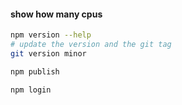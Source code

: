 #### show how many cpus
```bash
npm version --help
# update the version and the git tag
git version minor
```

```bash
npm publish
```

```bash
npm login
```